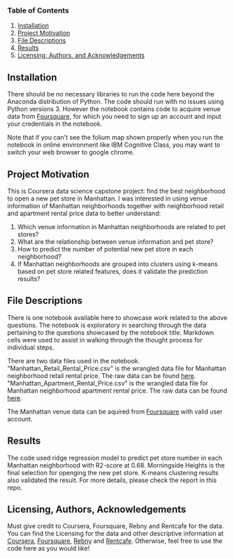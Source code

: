 ### Table of Contents

1. [Installation](#installation)
2. [Project Motivation](#motivation)
3. [File Descriptions](#files)
4. [Results](#results)
5. [Licensing, Authors, and Acknowledgements](#licensing)

## Installation <a name="installation"></a>

There should be no necessary libraries to run the code here beyond the Anaconda distribution of Python.  The code should run with no issues using Python versions 3. However the notebook contains code to acquire venue data from [Foursquare](https://foursquare.com/), for which you need to sign up an account and input your credentials in the notebook. 

Note that if you can't see the folium map shown properly when you run the notebook in online environment like IBM Cognitive Class, you may want to switch your web browser to google chrome.

## Project Motivation <a name="motivation"></a>

This is Coursera data science capstone project: find the best neighborhood to open a new pet store in Manhattan. I was interested in using venue information of Manhattan neighborhoods together with neighborhood retail and apartment rental price data to better understand:

1. Which venue information in Manhattan neighborhoods are related to pet stores?
2. What are the relationship between venue information and pet store?
3. How to predict the number of potential new pet store in each neighborhood?
4. If Manhattan neighborhoods are grouped into clusters using k-means based on pet store related features, does it
   validate the prediction results?

## File Descriptions <a name="files"></a>

There is one notebook available here to showcase work related to the above questions. The notebook is exploratory in searching through the data pertaining to the questions showcased by the notebook title.  Markdown cells were used to assist in walking through the thought process for individual steps.  

There are two data files used in the notebook. "Manhattan_Retail_Rental_Price.csv" is the wrangled data file for Manhattan neighborhood retail rental price. The raw data can be found [here](https://www.rebny.com/content/dam/rebny/Documents/PDF/News/Research/Retail%20Reports/2019_Spring_ManhattanRetailReport.pdf). "Manhattan_Apartment_Rental_Price.csv" is the wrangled data file for Manhattan neighborhood apartment rental price. The raw data can be found  [here](https://www.rentcafe.com/average-rent-market-trends/us/ny/manhattan/).

The Manhattan venue data can be aquired from [Foursquare](https://foursquare.com/) with valid user account.

## Results <a name="results"></a>

The code used ridge regression model to predict pet store number in each Manhattan neighborhood with R2-score at 0.68.  Morningside Heights is the final selection for openging the new pet store. K-means clustering results also validated the result. For more details, please check the report in this repo.

## Licensing, Authors, Acknowledgements <a name="licensing"></a>

Must give credit to Coursera, Foursquare, Rebny and Rentcafe for the data.  You can find the Licensing for the data and other descriptive information at [Coursera](https://www.coursera.org/professional-certificates/ibm-data-science), [Foursquare](https://foursquare.com/), [Rebny](https://www.rebny.com/content/dam/rebny/Documents/PDF/News/Research/Retail%20Reports/2019_Spring_ManhattanRetailReport.pdf) and [Rentcafe](https://www.rentcafe.com/average-rent-market-trends/us/ny/manhattan/). Otherwise, feel free to use the code here as you would like! 
